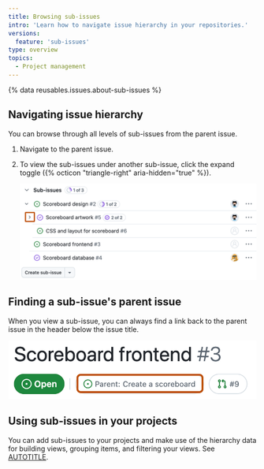 ```yaml
---
title: Browsing sub-issues
intro: 'Learn how to navigate issue hierarchy in your repositories.'
versions:
  feature: 'sub-issues'
type: overview
topics:
  - Project management
---
```



{% data reusables.issues.about-sub-issues %}

## Navigating issue hierarchy

You can browse through all levels of sub-issues from the parent issue.

1. Navigate to the parent issue.
1. To view the sub-issues under another sub-issue, click the expand toggle ({% octicon "triangle-right" aria-hidden="true" %}).

   ![Screenshot of a sub-issues section. The expand toggle is highlighted with an orange rectangle.](/assets/images/help/issues/sub-issue-expand.png)

## Finding a sub-issue's parent issue

When you view a sub-issue, you can always find a link back to the parent issue in the header below the issue title.

![Screenshot of a sub-issue's header. The link to the parent issue, "Parent: create a scoreboard", is highlighted with an orange rectangle.](/assets/images/help/issues/sub-issue-parent.png)

## Using sub-issues in your projects

You can add sub-issues to your projects and make use of the hierarchy data for building views, grouping items, and filtering your views. See [AUTOTITLE](/issues/planning-and-tracking-with-projects/understanding-fields/about-parent-issue-and-sub-issue-progress-fields).
